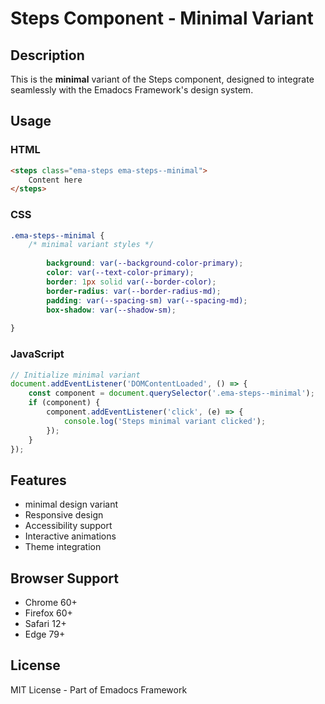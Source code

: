 # Steps Component - Minimal Variant

## Description
This is the **minimal** variant of the Steps component, designed to integrate seamlessly with the Emadocs Framework's design system.

## Usage

### HTML
```html
<steps class="ema-steps ema-steps--minimal">
    Content here
</steps>
```

### CSS
```css
.ema-steps--minimal {
    /* minimal variant styles */
    
        background: var(--background-color-primary);
        color: var(--text-color-primary);
        border: 1px solid var(--border-color);
        border-radius: var(--border-radius-md);
        padding: var(--spacing-sm) var(--spacing-md);
        box-shadow: var(--shadow-sm);
    
}
```

### JavaScript
```javascript
// Initialize minimal variant
document.addEventListener('DOMContentLoaded', () => {
    const component = document.querySelector('.ema-steps--minimal');
    if (component) {
        component.addEventListener('click', (e) => {
            console.log('Steps minimal variant clicked');
        });
    }
});
```

## Features
- minimal design variant
- Responsive design
- Accessibility support
- Interactive animations
- Theme integration

## Browser Support
- Chrome 60+
- Firefox 60+
- Safari 12+
- Edge 79+

## License
MIT License - Part of Emadocs Framework
